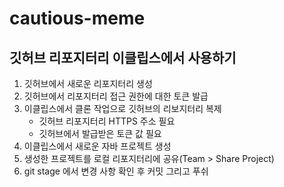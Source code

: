# cautious-meme

## 깃허브 리포지터리 이클립스에서 사용하기 

1. 깃허브에서 새로운 리포지터리 생성  
2. 깃허브에서 리포지터리 접근 권한에 대한 토큰 발급 
3. 이클립스에서 클론 작업으로 깃허브의 리보지터리 복제
    - 깃허브 리포지터리 HTTPS 주소 필요
    - 깃허브에서 발급받은 토큰 값 필요 
4. 이클립스에서 새로운 자바 프로젝트 생성
5. 생성한 프로젝트를 로컬 리포지터리에 공유(Team > Share Project)
6. git stage 에서 변경 사항 확인 후 커밋 그리고 푸쉬 
